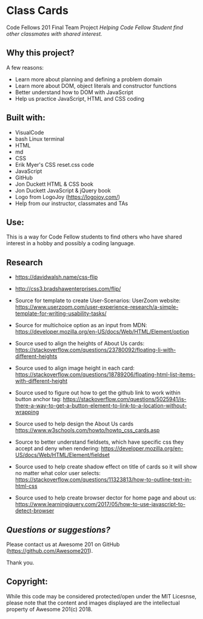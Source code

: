 # Class Cards
Code Fellows 201 Final Team Project
*Helping Code Fellow Student find other classmates with shared interest.*


## Why this project?

A few reasons:
* Learn more about planning and defining a problem domain
* Learn more about DOM, object literals and constructor functions
* Better understand how to DOM with JavaScript
* Help us practice JavaScript, HTML and CSS coding 

## Built with:
* VisualCode
* bash Linux terminal
* HTML
* md
* CSS  
* Erik Myer's CSS reset.css code
* JavaScript
* GitHub
* Jon Duckett HTML & CSS book
* Jon Duckett JavaScript & jQuery book
* Logo from LogoJoy (https://logojoy.com/)
* Help from our instructor, classmates and TAs

## Use:

This is a way for Code Fellow students to find others who have shared interest in a hobby and possibly a coding language.

## Research

- https://davidwalsh.name/css-flip
- http://css3.bradshawenterprises.com/flip/

- Source for template to create User-Scenarios: UserZoom website:
https://www.userzoom.com/user-experience-research/a-simple-template-for-writing-usability-tasks/

- Source for multichoice option as an input from MDN: https://developer.mozilla.org/en-US/docs/Web/HTML/Element/option

- Source used to align the heights of About Us cards:
https://stackoverflow.com/questions/23780092/floating-li-with-different-heights 

- Source used to align image height in each card: https://stackoverflow.com/questions/18789206/floating-html-list-items-with-different-height 

- Source used to figure out how to get the github link to work within button anchor tag: https://stackoverflow.com/questions/5025941/is-there-a-way-to-get-a-button-element-to-link-to-a-location-without-wrapping 

- Source used to help design the About Us cards https://www.w3schools.com/howto/howto_css_cards.asp

- Source to better understand fieldsets, which have specific css they accept and deny when rendering: https://developer.mozilla.org/en-US/docs/Web/HTML/Element/fieldset

- Source used to help create shadow effect on title of cards so it will show no matter what color user selects:
https://stackoverflow.com/questions/11323813/how-to-outline-text-in-html-css

- Source used to help create browser dector for home page and about us:
https://www.learningjquery.com/2017/05/how-to-use-javascript-to-detect-browser


## *Questions or suggestions?* 

Please contact us at Awesome 201 on GitHub
(https://github.com/Awesome201).

 Thank you.

## Copyright:

 While this code may be considered protected/open under the MIT Licesnse, please note that the content and images displayed are the intellectual property of Awesome 201(c) 2018.
 